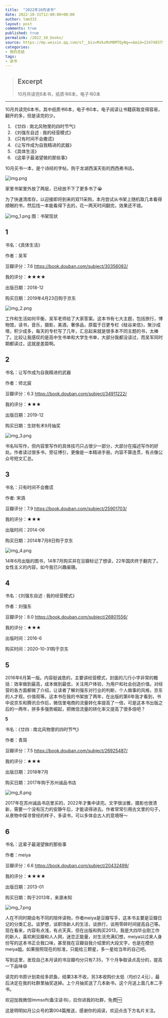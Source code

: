 ```yaml
---
title:  "2022年10月读书"
date: 2022-10-31T12:00:00+08:00
author: lmm333
layout: post
comments: true
published: true
permalink: /2022_10_books/
source: https://mp.weixin.qq.com/s?__biz=MzkxMzM0MTQyNg==&mid=2247483755&idx=1&sn=391c8c8448e33c9a96e46c37651a4895&chksm=c17e6ff6f609e6e0bcd2c866c7eb275bf2ca9f70be3e4fd6ade6eb58a9176fc81116bf265e2e#rd
categories:
- 我的总结
tags:
- 读书
---
```


> ## Excerpt
> 10月共读完6本书，纸质书6本，电子书0本

---
10月共读完6本书，其中纸质书6本，电子书0本，电子阅读让书籍获取变得容易，翻开的多，但是读完的少。
<!--more-->
1.  《廿四 : 南北风物里的四时节气》
2.  《刘强东自述 : 我的经营模式》
3.  《只有时间不会撒谎》
4.  《让写作成为自我精进的武器》
5.  《具体生活》
6.  《这辈子最渴望做的那些事》


10月买书一本，是个诗经的字帖，购于龙湖西溪天街的西西弗书店。


![img.png](../images/2022-10-31-2022_10_books/img.png)

家里书架里外放了两层，已经放不下了更多书了😭

为了快速清库存，以迎接即将到来的双11采购，本月尝试从书架上随机取几本看得顺眼的书，然后找一本能看得下去的，花一两天时间翻完，效果还不错。

![img_1.png](../images/2022-10-31-2022_10_books/img_1.png)
图：书架现状

## 1

书名：《具体生活》

作者：吴军

豆瓣评分：7.6 https://book.douban.com/subject/30356082/

我的评分：★★★★

出版日期：2018-12

购买日期：2019年4月23日购于京东

![img_2.png](../images/2022-10-31-2022_10_books/img_2.png)

工作和生活如何平衡，吴军老师给了大家答案。这本书有七大主题，包括旅行，博物馆，读书，音乐，摄影，美酒，奢侈品，原载于日更专栏《硅谷来信》，聚沙成塔，积少成多，每天的专栏写了几年，汇总起来就是很多本不同主题的书，太棒了。比较让我感叹的是高中生书单和大学生书单，大部分我都没读过，而吴军同时期都读过，这就是差距啊。

## 2

书名：让写作成为自我精进的武器

作者：师北宸

豆瓣评分：6.3 https://book.douban.com/subject/34911222/

我的评分：★★★

出版日期：2019-12

购买日期：生财有术9月抽奖

![img_3.png](../images/2022-10-31-2022_10_books/img_3.png)

书名叫写作，但内容里写作的具体技巧只占很少一部分，大部分在描述写作的好处。作者读过很多书，旁征博引，更像是一本精进手册。内容不算连贯，有点像公众号短文汇总。

## 3

书名：只有时间不会撒谎

作者: 宋涵

豆瓣评分：7.9 https://book.douban.com/subject/25901703/

我的评分：★★★

出版时间：2014-06

购买日期：2014年7月8日购于京东

![img_4.png](../images/2022-10-31-2022_10_books/img_4.png)

14年6月出版的图书，14年7月购买并在豆瓣标记了想读，22年国庆终于翻完了。女性主义的内容，如今我已兴趣阑珊。

## 4

书名：《刘强东自述 : 我的经营模式》

作者：刘强东

豆瓣评分：8.0 https://book.douban.com/subject/26801556/

我的评分：★★★

出版时间：2016-6

购买时间：2020-10-31购于京东

## 5

2016年6月第一版。内容挺诚恳的，主要讲经营模式，封面的几行小字非常的概括：效率做到最高，成本做到最低，关注用户体验，为用户和社会创造价值。对经营的各方面都做了介绍，让读者了解刘强东对行业的判断，个人做事的风格，京东的人才观，价值观等。这本书在我的书架放了两年，在出版的第6年我才看到，书中说京东和腾讯合作后，微信里电商的流量转化率提高了一倍，可是这本书出版之后的一两年，拼多多强势崛起，把微信流量的转化率又提高了很多倍吧？

**5**

书名：《廿四 : 南北风物里的四时节气》

作者：青简

豆瓣评分：7.5 https://book.douban.com/subject/26925487/

我的评分：★★★

出版日期：2018年7月

购买日期：2017年购于苏州诚品书店

![img_6.png](../images/2022-10-31-2022_10_books/img_6.png)

2017年在苏州诚品书店里买的，2022年才集中读完。文字很淡雅，摄影也很清新，需要一个没有压力的安静午后，才能读得进去。作者常常引用古文里的句子，从景物中探寻曾经的样子，多读书，可以多体会古人的意境呀～

## 6

书名：这辈子最渴望做的那些事

作者：meiya

豆瓣评分：6.6 https://book.douban.com/subject/20432499/

我的评分：★★★★

出版日期：2013-01

购买日期：购于2013年，来源未知

![img_7.png](../images/2022-10-31-2022_10_books/img_7.png)

人在不同时期会有不同的陪伴读物，作者meiya是豆瓣写手，这本书主要是豆瓣日记的分类汇总。谈梦想，谈职场新人的生活，谈旅行，谈用零碎时间提高自己等。现在看来，内容有点浅，有点天真，但在出版和购买2013，我是大四毕业刚工作的新人，喜欢刷豆瓣和人人网，迷恋正能量，对生活充满幻想，meiya以过来人身份写的这本书正合我口味，甚至我在豆瓣自我介绍里的大段文字，也是在模仿meiya姐。如果按照现在的标准，只能给三颗星，多一星给当年的自己吧。

写到这里，发现自己本月读的书豆瓣均分只有7.35，下个月争取读点高分的，提高一下品味😄

读完的书原计划卖给多抓鱼，结果3本不收，另3本收购价太低（均价2.4元），最后决定在我的社群里抽奖送掉。上个月抽奖送了几本新书，这个月送上面几本二手书。

欢迎加我微信lmmsoft(备注读书)，拉你进我的社群，免费🆓

这是明明如月公众号的第004篇推送，感谢你的阅读，欢迎点击下方名片关注。
